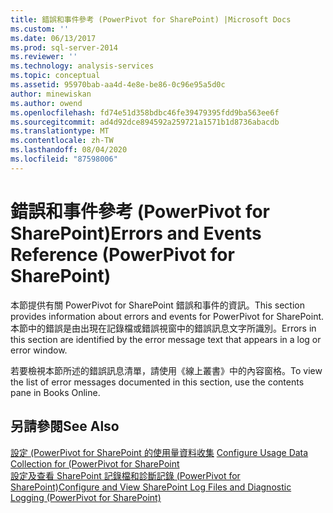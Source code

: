 ```yaml
---
title: 錯誤和事件參考 (PowerPivot for SharePoint) |Microsoft Docs
ms.custom: ''
ms.date: 06/13/2017
ms.prod: sql-server-2014
ms.reviewer: ''
ms.technology: analysis-services
ms.topic: conceptual
ms.assetid: 95970bab-aa4d-4e8e-be86-0c96e95a5d0c
author: minewiskan
ms.author: owend
ms.openlocfilehash: fd74e51d358bdbc46fe39479395fdd9ba563ee6f
ms.sourcegitcommit: ad4d92dce894592a259721a1571b1d8736abacdb
ms.translationtype: MT
ms.contentlocale: zh-TW
ms.lasthandoff: 08/04/2020
ms.locfileid: "87598006"
---
```

# <a name="errors-and-events-reference-powerpivot-for-sharepoint"></a><span data-ttu-id="fd73f-102">錯誤和事件參考 (PowerPivot for SharePoint)</span><span class="sxs-lookup"><span data-stu-id="fd73f-102">Errors and Events Reference (PowerPivot for SharePoint)</span></span>
  <span data-ttu-id="fd73f-103">本節提供有關 PowerPivot for SharePoint 錯誤和事件的資訊。</span><span class="sxs-lookup"><span data-stu-id="fd73f-103">This section provides information about errors and events for PowerPivot for SharePoint.</span></span> <span data-ttu-id="fd73f-104">本節中的錯誤是由出現在記錄檔或錯誤視窗中的錯誤訊息文字所識別。</span><span class="sxs-lookup"><span data-stu-id="fd73f-104">Errors in this section are identified by the error message text that appears in a log or error window.</span></span>  
  
 <span data-ttu-id="fd73f-105">若要檢視本節所述的錯誤訊息清單，請使用《線上叢書》中的內容窗格。</span><span class="sxs-lookup"><span data-stu-id="fd73f-105">To view the list of error messages documented in this section, use the contents pane in Books Online.</span></span>  
  
## <a name="see-also"></a><span data-ttu-id="fd73f-106">另請參閱</span><span class="sxs-lookup"><span data-stu-id="fd73f-106">See Also</span></span>  
 <span data-ttu-id="fd73f-107">[設定 &#40;PowerPivot for SharePoint 的使用量資料收集](configure-usage-data-collection-for-power-pivot-for-sharepoint.md) </span><span class="sxs-lookup"><span data-stu-id="fd73f-107">[Configure Usage Data Collection for &#40;PowerPivot for SharePoint](configure-usage-data-collection-for-power-pivot-for-sharepoint.md) </span></span>  
 [<span data-ttu-id="fd73f-108">設定及查看 SharePoint 記錄檔和診斷記錄 &#40;PowerPivot for SharePoint&#41;</span><span class="sxs-lookup"><span data-stu-id="fd73f-108">Configure and View SharePoint Log Files  and Diagnostic Logging &#40;PowerPivot for SharePoint&#41;</span></span>](configure-and-view-sharepoint-and-diagnostic-logging.md)  
  
  
